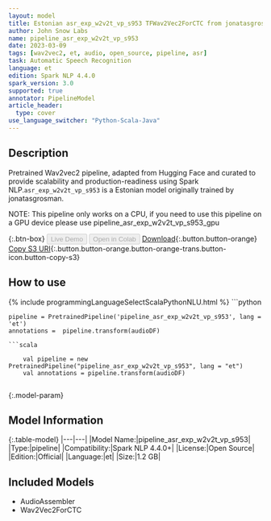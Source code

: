 ```yaml
---
layout: model
title: Estonian asr_exp_w2v2t_vp_s953 TFWav2Vec2ForCTC from jonatasgrosman
author: John Snow Labs
name: pipeline_asr_exp_w2v2t_vp_s953
date: 2023-03-09
tags: [wav2vec2, et, audio, open_source, pipeline, asr]
task: Automatic Speech Recognition
language: et
edition: Spark NLP 4.4.0
spark_version: 3.0
supported: true
annotator: PipelineModel
article_header:
  type: cover
use_language_switcher: "Python-Scala-Java"
---
```


## Description

Pretrained Wav2vec2  pipeline, adapted from Hugging Face and curated to provide scalability and production-readiness using Spark NLP.`asr_exp_w2v2t_vp_s953` is a Estonian model originally trained by jonatasgrosman.

NOTE: This pipeline only works on a CPU, if you need to use this pipeline on a GPU device please use pipeline_asr_exp_w2v2t_vp_s953_gpu

{:.btn-box}
<button class="button button-orange" disabled>Live Demo</button>
<button class="button button-orange" disabled>Open in Colab</button>
[Download](https://s3.amazonaws.com/auxdata.johnsnowlabs.com/public/models/pipeline_asr_exp_w2v2t_vp_s953_et_4.4.0_3.0_1678362933735.zip){:.button.button-orange}
[Copy S3 URI](s3://auxdata.johnsnowlabs.com/public/models/pipeline_asr_exp_w2v2t_vp_s953_et_4.4.0_3.0_1678362933735.zip){:.button.button-orange.button-orange-trans.button-icon.button-copy-s3}

## How to use



<div class="tabs-box" markdown="1">
{% include programmingLanguageSelectScalaPythonNLU.html %}
```python

    pipeline = PretrainedPipeline('pipeline_asr_exp_w2v2t_vp_s953', lang = 'et')
    annotations =  pipeline.transform(audioDF)
    
```
```scala

    val pipeline = new PretrainedPipeline("pipeline_asr_exp_w2v2t_vp_s953", lang = "et")
    val annotations = pipeline.transform(audioDF)
    
```
</div>

{:.model-param}
## Model Information

{:.table-model}
|---|---|
|Model Name:|pipeline_asr_exp_w2v2t_vp_s953|
|Type:|pipeline|
|Compatibility:|Spark NLP 4.4.0+|
|License:|Open Source|
|Edition:|Official|
|Language:|et|
|Size:|1.2 GB|

## Included Models

- AudioAssembler
- Wav2Vec2ForCTC